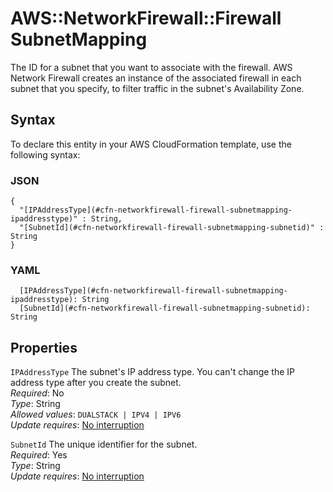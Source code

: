 # AWS::NetworkFirewall::Firewall SubnetMapping<a name="aws-properties-networkfirewall-firewall-subnetmapping"></a>

The ID for a subnet that you want to associate with the firewall\. AWS Network Firewall creates an instance of the associated firewall in each subnet that you specify, to filter traffic in the subnet's Availability Zone\.

## Syntax<a name="aws-properties-networkfirewall-firewall-subnetmapping-syntax"></a>

To declare this entity in your AWS CloudFormation template, use the following syntax:

### JSON<a name="aws-properties-networkfirewall-firewall-subnetmapping-syntax.json"></a>

```
{
  "[IPAddressType](#cfn-networkfirewall-firewall-subnetmapping-ipaddresstype)" : String,
  "[SubnetId](#cfn-networkfirewall-firewall-subnetmapping-subnetid)" : String
}
```

### YAML<a name="aws-properties-networkfirewall-firewall-subnetmapping-syntax.yaml"></a>

```
  [IPAddressType](#cfn-networkfirewall-firewall-subnetmapping-ipaddresstype): String
  [SubnetId](#cfn-networkfirewall-firewall-subnetmapping-subnetid): String
```

## Properties<a name="aws-properties-networkfirewall-firewall-subnetmapping-properties"></a>

`IPAddressType`  <a name="cfn-networkfirewall-firewall-subnetmapping-ipaddresstype"></a>
The subnet's IP address type\. You can't change the IP address type after you create the subnet\.  
*Required*: No  
*Type*: String  
*Allowed values*: `DUALSTACK | IPV4 | IPV6`  
*Update requires*: [No interruption](https://docs.aws.amazon.com/AWSCloudFormation/latest/UserGuide/using-cfn-updating-stacks-update-behaviors.html#update-no-interrupt)

`SubnetId`  <a name="cfn-networkfirewall-firewall-subnetmapping-subnetid"></a>
The unique identifier for the subnet\.   
*Required*: Yes  
*Type*: String  
*Update requires*: [No interruption](https://docs.aws.amazon.com/AWSCloudFormation/latest/UserGuide/using-cfn-updating-stacks-update-behaviors.html#update-no-interrupt)